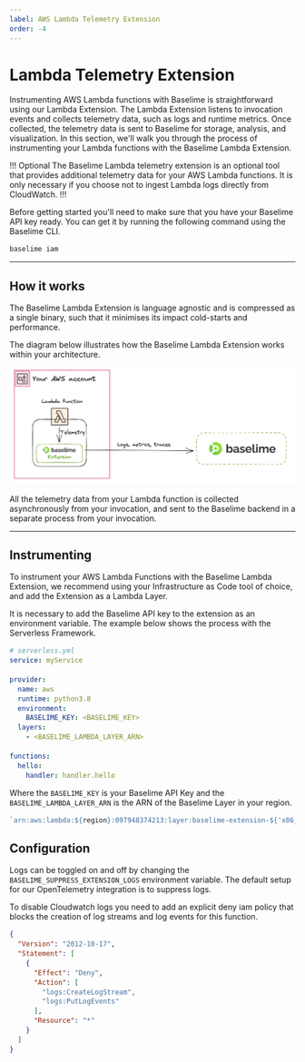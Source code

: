 ```yaml
---
label: AWS Lambda Telemetry Extension
order: -4
---
```


# Lambda Telemetry Extension

Instrumenting AWS Lambda functions with Baselime is straightforward using our
Lambda Extension. The Lambda Extension listens to invocation events and collects
telemetry data, such as logs and runtime metrics. Once collected, the telemetry
data is sent to Baselime for storage, analysis, and visualization. In this
section, we'll walk you through the process of instrumenting your Lambda
functions with the Baselime Lambda Extension.

!!! Optional
The Baselime Lambda telemetry extension is an optional tool that provides additional telemetry data for your AWS Lambda functions. It is only necessary if you choose not to ingest Lambda logs directly from CloudWatch.
!!!

Before getting started you'll need to make sure that you have your Baselime API
key ready. You can get it by running the following command using the Baselime
CLI.

```bash # :icon-terminal: terminal
baselime iam
```

---

## How it works

The Baselime Lambda Extension is language agnostic and is compressed as a
single binary, such that it minimises its impact cold-starts and performance.

The diagram below illustrates how the Baselime Lambda Extension works within
your architecture.

![Using the Baselime Lambda Extension](../../assets/images/illustrations/sending-data/lambda-extension.png)

All the telemetry data from your Lambda function is collected asynchronously
from your invocation, and sent to the Baselime backend in a separate process
from your invocation.

---

## Instrumenting

To instrument your AWS Lambda Functions with the Baselime Lambda Extension, we
recommend using your Infrastructure as Code tool of choice, and add the
Extension as a Lambda Layer.

It is necessary to add the Baselime API key to the extension as an environment
variable. The example below shows the process with the Serverless Framework.

```yaml #
# serverless.yml
service: myService
 
provider:
  name: aws
  runtime: python3.8
  environment:
    BASELIME_KEY: <BASELIME_KEY>
  layers:
    - <BASELIME_LAMBDA_LAYER_ARN>
 
functions:
  hello:
    handler: handler.hello
```

Where the `BASELIME_KEY` is your Baselime API Key and the
`BASELIME_LAMBDA_LAYER_ARN` is the ARN of the Baselime Layer in your region.

```javascript
`arn:aws:lambda:${region}:097948374213:layer:baselime-extension-${'x86_64' || 'arm64'}:8`
```

## Configuration

Logs can be toggled on and off by changing the `BASELIME_SUPPRESS_EXTENSION_LOGS` environment variable. The default setup for our OpenTelemetry integration is to suppress logs.

To disable Cloudwatch logs you need to add an explicit deny iam policy that blocks the creation of log streams and log events for this function.

```json
{
  "Version": "2012-10-17",
  "Statement": [
    {
      "Effect": "Deny",
      "Action": [
        "logs:CreateLogStream",
        "logs:PutLogEvents"
      ],
      "Resource": "*"
    }
  ]
}
```

